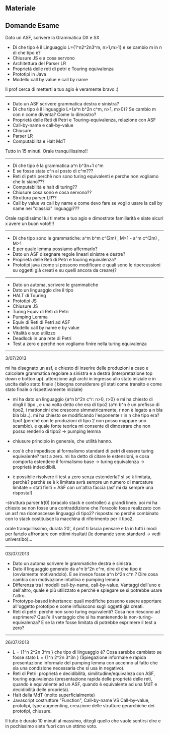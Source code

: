 Materiale
---------

Domande Esame
-------------

Dato un ASF, scrivere la Grammatica DX e SX

- Di che tipo è il Linguaggio L={1^n2^2n3^m, n>1,m>1} e se cambio m in n di che tipo è?
- Chiusure JS e a cosa servono
- Architettura del Parser LR
- Proprietà delle reti di petri e Touring equivalenza
- Prototipi in Java
- Modello call by value e call by name

Il prof cerca di metterti a tuo agio è veramente bravo :)

---

- Dato un ASF scrivere grammatica destra e sinistra?
- Di che tipo è il linguaggio L={a^n b^2n c^m, n>1, m>0}? Se cambio m con n come diventa? Come lo dimostro?
- Proprietà delle Reti di Petri e Touring-equivalenza, relazione con ASF
- Call-by-name e call-by-value
- Chiusure
- Parser LR
- Computabilità e Halt MdT
 
Tutto in 15 minuti. Orale tranquillissimo!!
 
--- 
 
- Di che tipo è la grammatica a^n b^3n+1 c^m
- E se fosse stata c^n al posto di c^m???
- Reti di petri perchè non sono turing equivalenti e perche non vogliamo che lo siano???
- Computabilità e halt di turing??
- Chiusure cosa sono e cosa servono??
- Struttura parser LR??
- Call by value vs call by name e come devo fare se voglio usare la call by name nei "classici" linguaggi???
 
Orale rapidissimo! lui ti mette a tuo agio e dimostrate familiarità e siate sicuri x avere un buon voto!!!!
 
---
 
- Di che tipo sono le grammatiche: a^m b^m c^(2m) , M>1 - a^m c^(2m) , M>1
- E per quale lemma possiamo affermarlo?
- Dato un ASF disegnare regole lineari sinistre e destre?
- Proprietà delle Reti di Petri e touring equivalenza?
- Prototipi java (come si possono modificare e quali sono le ripercussioni su oggetti già creati e su quelli ancora da creare)?
 
---

- Dato un automa, scrivere le grammatiche
- Dato un linguaggio dire il tipo
- HALT di Touring
- Prototipi JS
- Chiusure JS
- Turing Equiv di Reti di Petri
- Pumping Lemma
- Equiv di Reti di Petri ad ASF
- Modello call by name e by value
- Vitalità e suo utilizzo
- Deadlock in una rete di Petri
- Test a zero e perché non vogliamo finire nella turing equivalenza

---
 
3/07/2013 
 
 mi ha disegnato un asf, e chiesto di inserire delle produzioni a caso e calcolare grammatica regolare a sinistra e a destra (interpretazione top down e botton up). attenzione agli archi in ingresso allo stato iniziale e in uscita dallo stato finale ( bisogna considerare gli stati come transito e come stato finale o rispettivamente iniziale)
 
- mi ha dato un linguaggio {a^n b^2n c^r: n>0, r>0} e mi ha chiesto di dirgli il tipo , e una volta  detto che era di tipo2  (a^n b^n è un prefisso di tipo2, i mattoncini che crescono simmetricamente, r non è legato a n bla bla bla..). mi ha chiesto se modificando l'esponente r in n che tipo era? tipo1 (perchè con le produzioni di tipo 2 non posso mappare uno scambio). e quale fonte teorica mi consente di dimostrare che non posso renderlo di tipo2 -> pumping lemma
- chiusure principio in generale, che utilità hanno.
 
- cos'è che impedisce al formalismo standard di petri di essere turing equivalente? test a zero. mi ha detto di citare le estensioni, e cosa comporta estendere il formalismo base -> turing equivalenza -> proprietà indecidibili.
 
- è possibile risolvere il test a zero senza estenderla? sì se k limitata, perchè? perchè se è k limitata avrà sempre un numero di marcature limitate = stati finiti = ASF con un'altra faccia (asf mi da sempre una risposta!)
 
-struttura parser lr(0) (oracolo stack e controller) a grandi linee. poi mi ha chiesto se non fosse una contraddizione che l'oracolo fosse realizzato con un asf ma riconoscesse linguaggi di tipo2? risposta: no perchè combinato con lo stack costituisce la macchina di riferimento per il tipo2.
 
orale tranquillissimo, durata 20', il prof ti lascia pensare e fa in tutti i modi per fartelo affrontare con ottimi risultati (le domande sono standard -> vedi universibo)...
 
---
 
03/07/2013

- Dato un automa scrivere le grammatiche destra e sinistra.
- Dato il linguaggio generato da a^n b^2n c^m, dire di che tipo è (ovviamente motivandolo). E se invece fosse a^n b^2n c^n ? Dire cosa cambia con motivazione intuitiva e pumping lemma
- Differenza tra i modelli call-by-name, call-by-value. Vantaggi dell'uno e dell'altro, quale è più utilizzato e perchè e spiegare se si potrebbe usare l'altro.
- Prototype-based inhertance: quali modifiche possono essere apportare all'oggetto prototipo e come influiscono sugli oggetti già creati.
- Reti di petri: perchè non sono turing equivalenti? Cosa non riescono ad esprimere? Qual'è il vantaggio che si ha mantenendo la non-turing-equivalenza? E se la rete fosse limitata di potrebbe esprimere il test a zero?
 
---
 
26/07/2013

- L = {1^n 2^2n 3^m } che tipo di linguaggio è? Cosa sarebbe cambiato se fosse stato L = {1^n 2^2n 3^3n } (Spiegazione informale e rapida presentazione informale del pumping lemma con accenno al fatto che sia una condizione necessaria che si usa in negativo). 
- Reti di Petri: proprietà e decidibilità, similitudine/equivaleza con ASF, touring equivalenza (presentazione rapida delle proprietà delle reti, quando è equivalente ad un ASF, quando è equivalente ad una MdT e decidibilità delle proprietà).
- Halt della MdT (molto superficialmente)
- Javascript costruttore "Function", Call-by-name VS Call-by-value, prototipi, type augmenting, creazione delle strutture gerarchiche dei prototipi, chiusure.
 
Il tutto è durato 10 minuti al massimo, ditegli quello che vuole sentirsi dire e in pochissimo siete fuori con un ottimo voto.